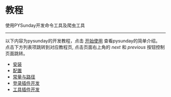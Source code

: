 # 教程

使用PYSunday开发命令工具及爬虫工具

---

以下内容为pysunday的开发教程，点击 [开始使用] 查看pysunday的简单介绍。
点击下方列表项跳转到对应教程页, 点击页面右上角的 *next* 和 *previous*
按钮控制页面跳转。

- [安装](install.md)
- [配置](setting.md)
- [常量与路径](const-path.md)
- [登录插件开发](login-plugin.md)
- [工具插件开发](tools-plugin.md)

[开始使用]: ../getting-started.md
